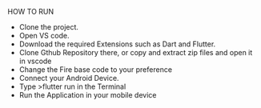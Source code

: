 HOW TO RUN

- Clone the project.
- Open VS code.
- Download the required Extensions such as Dart and Flutter.
- Clone Gthub Repository there, or copy and  extract zip files and open it in vscode
- Change the Fire base code to your preference
- Connect your Android Device.
- Type >flutter run in the Terminal
- Run the Application in your mobile device
